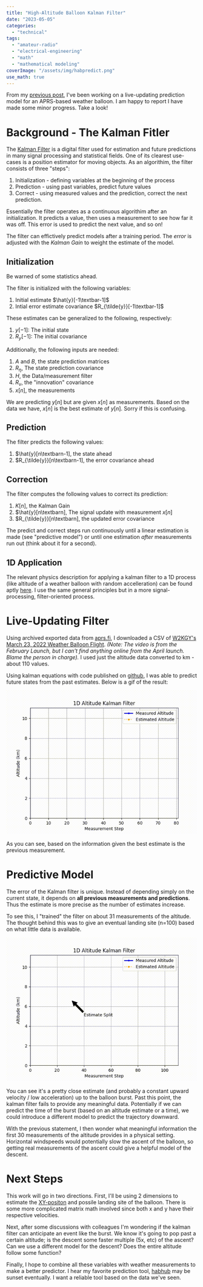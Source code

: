 ```yaml
---
title: "High-Altitude Balloon Kalman Filter"
date: "2023-05-05"
categories:
  - "technical"
tags:
  - "amateur-radio"
  - "electrical-engineering"
  - "math"
  - "mathematical modeling"
coverImage: "/assets/img/habpredict.png"
use_math: true
---
```


From my [previous post](/_posts/2022-12-16-Weather-Balloon-Prediction.md), I've been working on a live-updating prediction model for an APRS-based weather balloon. I am happy to report I have made some minor progress. Take a look!

# Background - The Kalman Fitler
The [Kalman Filter](https://www.kalmanfilter.net/kalman1d_pn.html) is a digital filter used for estimation and future predictions in many signal processing and statistical fields. One of its clearest use-cases is a position estimator for moving objects. As an algorithim, the filter consists of three "steps":

1. Initialization - defining variables at the beginning of the process
2. Prediction - using past variables, predict future values
3. Correct - using measured values and the prediction, correct the next prediction.

Essentially the filter operates as a continuous algorithim after an initialization. It predicts a value, then uses a measurement to see how far it was off. This error is used to predict the next value, and so on!

The filter can effictively predict models after a training period. The _error_ is adjusted with the _Kalman Gain_ to weight the estimate of the model.

## Initialization
Be warned of some statistics ahead.

The filter is initialized with the following variables:

1. Initial estimate $\hat{y}[-1\textbar-1]$
2. Intial error estimate covariance $R_{\tilde{y}}[-1\textbar-1]$

These estimates can be generalized to the following, respectively:

1. $y[-1]$: The initial state
2. $R_y[-1]$: The initial covariance

Additionally, the following inputs are needed:

1. $A$ and $B$, the state prediction matrices
2. $R_{\eta}$, The state prediction covariance
3. $H$, the Data/measurement filter
4. $R_v$, the "innovation" covariance
5. $x[n]$, the measurements

We are predicting $y[n]$ but are given $x[n]$ as measurements. Based on the data we have, $x[n]$ is the best estimate of $y[n]$. Sorry if this is confusing.

## Prediction

The filter predicts the following values:

1. $\hat{y}[n\textbarn-1], the state ahead
2. $R_{\tilde{y}}[n\textbarn-1], the error covariance ahead

## Correction

The filter computes the following values to correct its prediction:

1. $K[n]$, the Kalman Gain
2. $\hat{y}[n\textbarn], The signal update with measurement $x[n]$
3. $R_{\tilde{y}}[n\textbarn], the updated error covariance

The predict and correct steps run continuously until a linear estimation is made (see "predictive model") or until one estimation _after_ measurements run out (think about it for a second).

## 1D Application

The relevant physics description for applying a kalman filter to a 1D process (like altitude of a weather balloon with random accelleration) can be found aptly [here](https://www.kalmanfilter.net/kalman1d_pn.html). I use the same general principles but in a more signal-processing, filter-oriented process.

# Live-Updating Filter

Using archived exported data from [aprs.fi](https://aprs.fi), I downloaded a CSV of [W2KGY's March 23, 2022 Weather Balloon Flight](https://www.youtube.com/watch?v=ZlusBt7K_RY). _(Note: The video is from the February Launch, but I can't find anything online from the April launch. Blame the person in charge)._ I used just the altitude data converted to km - about 110 values.

Using kalman equations with code published on [github](https://github.com/N2WU/APRS_Kalman/blob/main/aprs_kalman.py), I was able to predict future states from the past estimates. Below is a gif of the result:

![Kalman 1D GIF](https://github.com/N2WU/APRS_Kalman/blob/main/Kalman1D.gif?raw=true)

As you can see, based on the information given the best estimate is the previous measurement.

# Predictive Model

The error of the Kalman filter is unique. Instead of depending simply on the current state, it depends on **all previous measurements and predictions**. Thus the estimate is more precise as the number of estimates increase.

To see this, I "trained" the filter on about 31 measurements of the altitude. The thought behind this was to give an eventual landing site (n=100) based on what little data is available. 

![Kalman 1D GIF](https://github.com/N2WU/APRS_Kalman/blob/main/Kalman1D_2.gif?raw=true)

You can see it's a pretty close estimate (and probably a constant upward velocity / low acceleration) up to the balloon burst. Past this point, the kalman filter fails to provide any meaningful data. Potentially if we can predict the time of the burst (based on an altitude estimate or a time), we could introduce a different model to predict the trajectory downward.

With the previous statement, I then wonder what meaningful information the first 30 measurements of the altitude provides in a physical setting. Horizontal windspeeds would potentially slow the ascent of the balloon, so getting real measurements of the ascent could give a helpful model of the descent.

# Next Steps

This work will go in two directions. First, I'll be using 2 dimensions to estimate the [XY-positon](https://www.kalmanfilter.net/kalmanmulti.html) and possile landing site of the balloon. There is some more complicated matrix math involved since both x and y have their respective velocities.

Next, after some discussions with colleagues I'm wondering if the kalman filter can anticipate an event like the burst. We know it's going to pop past a certain altitude; is the descent some faster multiple (5x, etc) of the ascent? Can we use a different model for the descent? Does the entire altitude follow some function?

Finally, I hope to combine all these variables with weather measurements to make a better predictor. I hear my favorite prediction tool, [habhub](https://predict.sondehub.org/) may be sunset eventually. I want a reliable tool based on the data we've seen.